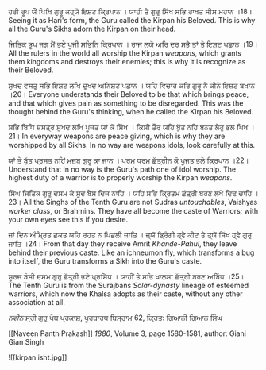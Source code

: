 ਹਰੀ ਰੂਪ ਯੌਂ ਪਿਖਿ ਗੁਰੂ ਕਹ੍ਯੋ ਇਸ਼ਟ ਕ੍ਰਿਪਾਨ । ਯਾਹੀ ਤੈ ਗੁਰੁ ਸਿੱਖ ਸਭਿ ਰਾਖਤ ਸੀਸ ਮਹਾਨ ।18।
Seeing it as Hari's form, the Guru called the Kirpan his Beloved. This is why all the Guru's Sikhs adorn the Kirpan on their head.

ਜਿਤਿਕ ਭੂਪ ਜਗ ਮੈਂ ਭਏ ਪੂਜੀ ਸਭਿਨਿ ਕ੍ਰਿਪਾਨ । ਰਾਜ ਲਯੋ ਅਰਿ ਦਰ ਸਭੈ ਤਾਂ ਤੇ ਇਸ਼ਟ ਪਛਾਨ ।19।
All the rulers in the world all worship the Kirpan *weapons*, which grants them kingdoms and destroys their enemies; this is why it is recognize as their Beloved.

ਸੁਖਦ ਵਸਤੁ ਸਭਿ ਇਸ਼ਟ ਲਖਿ ਦੁਖਦ ਅਨਿਸ਼ਟ ਪਛਾਨ । ਯਹਿ ਵਿਚਾਰ ਕਰਿ ਗੁਰੂ ਨੈ ਕੀਨੋ ਇਸ਼ਟ ਬਖਾਨ ।20।
Everyone understands their Beloved to be that which brings peace, and that which gives pain as something to be disregarded. This was the thought behind the Guru's thinking, when he called the Kirpan his Beloved.

ਸਭਿ ਬਿਧਿ ਸ਼ਸਤ੍ਰ ਸੁਖਦ ਲਖਿ ਪੂਜਤ ਯਾਂ ਕੋ ਸਿੱਖ । ਕਿਸੀ ਤੌਰ ਯਹਿ ਬੁੱਤ ਨਹਿ ਬਨਤ ਲੇਹੁ ਭਲ ਪਿਖ ।21।
In everyway weapons are peace giving, which is why they are worshipped by all Sikhs. In no way are weapons idols, look carefully at this.

ਯਾਂ ਤੇ ਬੁੱਤ ਪ੍ਰਸਤ ਨਹਿਂ ਮਜ਼ਬ ਗੁਰੂ ਕਾ ਜਾਨ । ਪਰਮ ਧਰਮ ਛੱਤ੍ਰੀਨ ਕੋ ਪੂਜਤ ਭਲੇ ਕ੍ਰਿਪਾਨ ।22।
Understand that in no way is the Guru's path one of idol worship. The highest duty of a warrior is to properly worship the Kirpan *weapons*.

ਸਿੰਘ ਜਿਤਿਕ ਗੁਰੁ ਦਸਮ ਕੇ ਸੂਦ ਬੈਸ ਦਿਜ ਨਾਹਿ । ਯਹਿ ਸਭਿ ਕ੍ਰਿਤਮ ਛੱਤ੍ਰੀ ਬਰਣ ਲਖੋ ਦਿਢ ਚਾਹਿ ।23।
All the Singhs of the Tenth Guru are not Sudras *untouchables*, Vaishyas *worker class*, or Brahmins. They have all become the caste of Warriors; with your own eyes see this if you desire.

ਜਾਂ ਦਿਨ ਅੰਮ੍ਰਿਤ ਛਕਤ ਯਹਿ ਰਹਤ ਨ ਪਿਛਲੀ ਜਾਤਿ । ਜ੍ਯੋਂ ਭ੍ਰਿੰਗੀ ਹ੍ਵੈ ਕੀਟ ਤੈ ਤ੍ਯੋਂ ਸਿੱਖ ਹ੍ਵੈ ਗੁਰੁ ਜਾਤਿ ।24।
From that day they receive Amrit *Khande-Pahul*, they leave behind their previous caste. Like an ichneumon fly, which transforms a bug into itself, the Guru transforms a Sikh into the Guru's caste.

ਸੂਰਜ ਬੰਸੀ ਦਸਮ ਗੁਰੁ ਛੱਤ੍ਰੀ ਭਏ ਪ੍ਰਸਿੱਧ । ਯਾਹੀਂ ਤੇ ਸਭਿ ਖਾਲਸਾ ਛੱਤ੍ਰੀ ਬਰਣ ਅਬਿੱਧ ।25।
The Tenth Guru is from the Surajbans *Solar-dynasty* lineage of esteemed warriors, which now the Khalsa adopts as their caste, without any other association at all.

*ਨਵੀਨ* ਸ੍ਰੀ ਗੁਰੁ ਪੰਥ ਪ੍ਰਕਾਸ਼, ਪੂਰਬਾਰਧ ਬਿਸ੍ਰਾਮ 62, ਕ੍ਰਿਤ: ਗਿਆਨੀ ਗਿਆਨ ਸਿੰਘ

[[Naveen Panth Prakash]] *1880*, Volume 3, page 1580-1581, author: Giani Gian Singh

![[kirpan isht.jpg]]